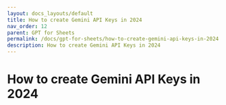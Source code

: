 ```yaml
---
layout: docs_layouts/default
title: How to create Gemini API Keys in 2024
nav_order: 12
parent: GPT for Sheets
permalink: /docs/gpt-for-sheets/how-to-create-gemini-api-keys-in-2024
description: How to create Gemini API Keys in 2024
---
```


# How to create Gemini API Keys in 2024
